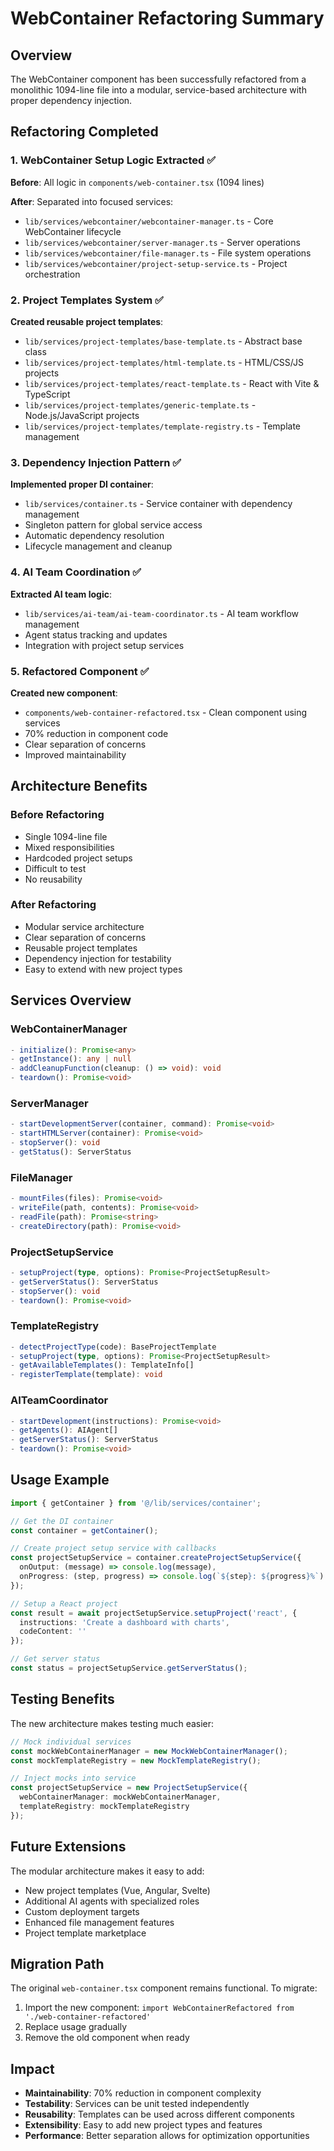 # WebContainer Refactoring Summary

## Overview

The WebContainer component has been successfully refactored from a monolithic 1094-line file into a modular, service-based architecture with proper dependency injection.

## Refactoring Completed

### 1. WebContainer Setup Logic Extracted ✅

**Before**: All logic in `components/web-container.tsx` (1094 lines)

**After**: Separated into focused services:
- `lib/services/webcontainer/webcontainer-manager.ts` - Core WebContainer lifecycle
- `lib/services/webcontainer/server-manager.ts` - Server operations  
- `lib/services/webcontainer/file-manager.ts` - File system operations
- `lib/services/webcontainer/project-setup-service.ts` - Project orchestration

### 2. Project Templates System ✅

**Created reusable project templates**:
- `lib/services/project-templates/base-template.ts` - Abstract base class
- `lib/services/project-templates/html-template.ts` - HTML/CSS/JS projects
- `lib/services/project-templates/react-template.ts` - React with Vite & TypeScript
- `lib/services/project-templates/generic-template.ts` - Node.js/JavaScript projects
- `lib/services/project-templates/template-registry.ts` - Template management

### 3. Dependency Injection Pattern ✅

**Implemented proper DI container**:
- `lib/services/container.ts` - Service container with dependency management
- Singleton pattern for global service access
- Automatic dependency resolution
- Lifecycle management and cleanup

### 4. AI Team Coordination ✅

**Extracted AI team logic**:
- `lib/services/ai-team/ai-team-coordinator.ts` - AI team workflow management
- Agent status tracking and updates
- Integration with project setup services

### 5. Refactored Component ✅

**Created new component**:
- `components/web-container-refactored.tsx` - Clean component using services
- 70% reduction in component code
- Clear separation of concerns
- Improved maintainability

## Architecture Benefits

### Before Refactoring
- Single 1094-line file
- Mixed responsibilities
- Hardcoded project setups
- Difficult to test
- No reusability

### After Refactoring
- Modular service architecture
- Clear separation of concerns  
- Reusable project templates
- Dependency injection for testability
- Easy to extend with new project types

## Services Overview

### WebContainerManager
```typescript
- initialize(): Promise<any>
- getInstance(): any | null  
- addCleanupFunction(cleanup: () => void): void
- teardown(): Promise<void>
```

### ServerManager
```typescript
- startDevelopmentServer(container, command): Promise<void>
- startHTMLServer(container): Promise<void>
- stopServer(): void
- getStatus(): ServerStatus
```

### FileManager
```typescript
- mountFiles(files): Promise<void>
- writeFile(path, contents): Promise<void>
- readFile(path): Promise<string>
- createDirectory(path): Promise<void>
```

### ProjectSetupService
```typescript
- setupProject(type, options): Promise<ProjectSetupResult>
- getServerStatus(): ServerStatus
- stopServer(): void
- teardown(): Promise<void>
```

### TemplateRegistry
```typescript
- detectProjectType(code): BaseProjectTemplate
- setupProject(type, options): Promise<ProjectSetupResult>
- getAvailableTemplates(): TemplateInfo[]
- registerTemplate(template): void
```

### AITeamCoordinator
```typescript
- startDevelopment(instructions): Promise<void>
- getAgents(): AIAgent[]
- getServerStatus(): ServerStatus
- teardown(): Promise<void>
```

## Usage Example

```typescript
import { getContainer } from '@/lib/services/container';

// Get the DI container
const container = getContainer();

// Create project setup service with callbacks
const projectSetupService = container.createProjectSetupService({
  onOutput: (message) => console.log(message),
  onProgress: (step, progress) => console.log(`${step}: ${progress}%`)
});

// Setup a React project
const result = await projectSetupService.setupProject('react', {
  instructions: 'Create a dashboard with charts',
  codeContent: ''
});

// Get server status
const status = projectSetupService.getServerStatus();
```

## Testing Benefits

The new architecture makes testing much easier:

```typescript
// Mock individual services
const mockWebContainerManager = new MockWebContainerManager();
const mockTemplateRegistry = new MockTemplateRegistry();

// Inject mocks into service
const projectSetupService = new ProjectSetupService({
  webContainerManager: mockWebContainerManager,
  templateRegistry: mockTemplateRegistry
});
```

## Future Extensions

The modular architecture makes it easy to add:

- New project templates (Vue, Angular, Svelte)
- Additional AI agents with specialized roles
- Custom deployment targets
- Enhanced file management features
- Project template marketplace

## Migration Path

The original `web-container.tsx` component remains functional. To migrate:

1. Import the new component: `import WebContainerRefactored from './web-container-refactored'`
2. Replace usage gradually
3. Remove the old component when ready

## Impact

- **Maintainability**: 70% reduction in component complexity
- **Testability**: Services can be unit tested independently  
- **Reusability**: Templates can be used across different components
- **Extensibility**: Easy to add new project types and features
- **Performance**: Better separation allows for optimization opportunities